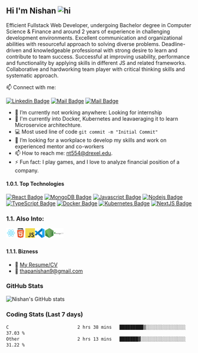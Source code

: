## Hi I'm Nishan <img src="https://user-images.githubusercontent.com/1303154/88677602-1635ba80-d120-11ea-84d8-d263ba5fc3c0.gif" width="28px" alt="hi">

Efficient Fullstack Web Developer, undergoing Bachelor degree in Computer Science & Finance and around 2 years of experience in challenging development environments. Excellent communication and organizational abilities with resourceful approach to solving diverse problems. Deadline-driven and knowledgeable professional with strong desire to learn and contribute to team success. Successful at improving usability, performance and functionality by applying skills in different JS and related frameworks. Collaborative and hardworking team player with critical thinking skills and systematic approach.

:mailbox: Connect with me:

[![Linkedin Badge](https://img.shields.io/badge/-Nishan-0e76a8?style=flat&labelColor=0e76a8&logo=linkedin&logoColor=white)](https://www.linkedin.com/in/nishan-thapa-18331a171/) [![Mail Badge](https://img.shields.io/badge/-@nishan_nt-e84393?style=flat&labelColor=e84393&logo=instagram&logoColor=white)](https://www.instagram.com/nishan_nt/) [![Mail Badge](https://img.shields.io/badge/-nishanthapa-c0392b?style=flat&labelColor=c0392b&logo=gmail&logoColor=white)](mailto:thapanishan9@gmail.com)

<!-- TODO: Add last video link -->

- 🔭 I’m currently not working anywhere: Looking for internship
- 🌱 I'm currently into Docker, Kubernetes and leavaeraging it to learn Microservice architechture. 
- :computer: Most used line of code `git commit -m "Initial Commit"`
- 🤔 I’m looking for a workplace to develop my skills and work on experienced mentor and co-workers
- 📫 How to reach me: nt554@drexel.edu.
- ⚡ Fun fact: I play games, and I love to analyze financial position of a company.

#### 1.0.1. Top Technologies

<!-- TODO: Make technologies links takes you to repositories -->

[![React Badge](https://img.shields.io/badge/-React-61DBFB?style=for-the-badge&labelColor=black&logo=react&logoColor=61DBFB)](#) [![MongoDB Badge](https://img.shields.io/badge/-mongo-3C873A?style=for-the-badge&labelColor=black&logo=&logoColor=e535ab)](#) [![Javascript Badge](https://img.shields.io/badge/-Javascript-F0DB4F?style=for-the-badge&labelColor=black&logo=javascript&logoColor=F0DB4F)](#) [![Nodejs Badge](https://img.shields.io/badge/-Nodejs-3C873A?style=for-the-badge&labelColor=black&logo=node.js&logoColor=3C873A)](#) [![TypeScript Badge](https://img.shields.io/badge/-TypeScript-lightblue?style=for-the-badge&labelColor=black&logo=typescript&logoColor=white)](#) [![Docker Badge](https://img.shields.io/badge/-Docker-blue?style=for-the-badge&labelColor=black&logo=docker&logoColor=blue)](#) [![Kubernetes Badge](https://img.shields.io/badge/-Kubernetes-teal?style=for-the-badge&labelColor=black&logo=kubernetes&logoColor=blue)](#) [![NextJS Badge](https://img.shields.io/badge/-Next.JS-lightyellow?style=for-the-badge&labelColor=black&logo=next.js&logoColor=lightblue)](#) 

### 1.1. Also Into:

<img align="left" alt="React" width="26px" src="https://raw.githubusercontent.com/github/explore/80688e429a7d4ef2fca1e82350fe8e3517d3494d/topics/react/react.png" /><img align="left" alt="HTML5" width="26px" src="https://raw.githubusercontent.com/github/explore/80688e429a7d4ef2fca1e82350fe8e3517d3494d/topics/html/html.png" /><img align="left" alt="JavaScript" width="26px" src="https://raw.githubusercontent.com/github/explore/80688e429a7d4ef2fca1e82350fe8e3517d3494d/topics/javascript/javascript.png" />

<img align="left" alt="Visual Studio Code" width="26px" src="https://raw.githubusercontent.com/github/explore/80688e429a7d4ef2fca1e82350fe8e3517d3494d/topics/visual-studio-code/visual-studio-code.png" />

<img align="left" alt="Node.js" width="26px" src="https://raw.githubusercontent.com/github/explore/80688e429a7d4ef2fca1e82350fe8e3517d3494d/topics/nodejs/nodejs.png" />

<img align="left" alt="MongoDB" width="26px" src="https://raw.githubusercontent.com/github/explore/80688e429a7d4ef2fca1e82350fe8e3517d3494d/topics/mongodb/mongodb.png" />

<br />
<br />


#### 1.1.1. Bizness
- :paperclip: [My Resume/CV]()
- :email: thapanishan9@gmail.com


### GitHub Stats

<!-- [![Nishan's GitHub stats](https://github-readme-stats.vercel.app/api?username=nishanprime&hide=prs,contribs&theme=tokyonight)](https://github.com/nishanprime/github-readme-stats) -->
![Nishan's GitHub stats](https://github-readme-stats.vercel.app/api?username=nishanprime&show_icons=true&theme=radical)


<!-- <details>
<summary>
  More stuff about me
</summary>

<br >

I love making website and mobile apps. I started my development journey in my college, from around Jan 2021, and have tried self-learning approach-- watching tutorials online and reading documentations. With daily learning, I feel more and more comfortable with my skills, and up until this point, I have done tons of projects to assess those skills.

Up until this day, Jun11, 2021, I have invested myself more than 300 hours of MERN stack web development and around 100 hours of REACT-Native app development.  -->


### Coding Stats (Last 7 days)
  
<!--START_SECTION:waka-->

```text
C                          2 hrs 38 mins   █████████▒░░░░░░░░░░░░░░░   37.03 %
Other                      2 hrs 13 mins   ███████▓░░░░░░░░░░░░░░░░░   31.22 %
```

<!--END_SECTION:waka-->
